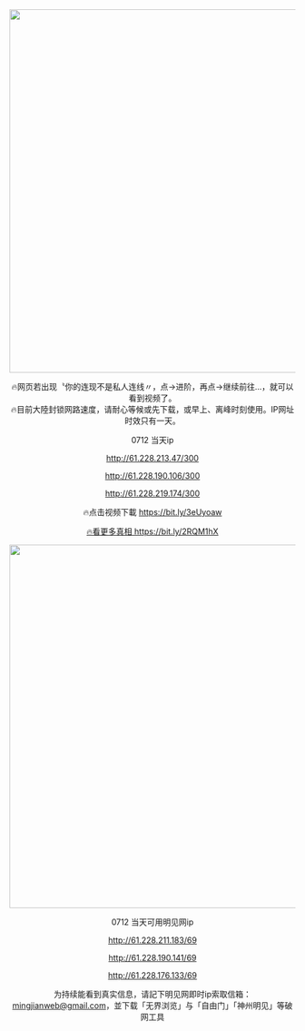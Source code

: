 <div align="center"><a href="http://61.228.219.174/300"><IMG SRC="https://github.com/gofanben/gm/blob/master/img-2/swspip.jpg" width=640></a>

🔥网页若出现〝你的连现不是私人连线〃，点→进阶，再点→继续前往...，就可以看到视频了。<br>
🔥目前大陸封锁网路速度，请耐心等候或先下载，或早上、离峰时刻使用。IP网址时效只有一天。
 
 0712 当天ip
 
http://61.228.213.47/300

http://61.228.190.106/300

http://61.228.219.174/300

🔥点击视频下載 https://bit.ly/3eUyoaw

<div align=center><a href="https://bit.ly/2RQM1hX"> 🔥看更多真相 https://bit.ly/2RQM1hX </a></div><p>
 
<div align="center"><a href="http://61.228.211.183/69"><IMG SRC="https://github.com/gofanben/gm/blob/master/img-2/minjen.jpg" width=640></a>
 
0712 当天可用明见网ip

http://61.228.211.183/69

http://61.228.190.141/69

http://61.228.176.133/69

为持续能看到真实信息，请記下明见网即时ip索取信箱：mingjianweb@gmail.com，並下载「无界浏览」与「自由门」「神州明见」等破网工具




